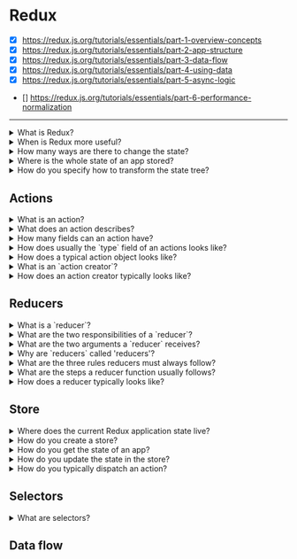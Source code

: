 # Redux

- [x] https://redux.js.org/tutorials/essentials/part-1-overview-concepts
- [x] https://redux.js.org/tutorials/essentials/part-2-app-structure
- [x] https://redux.js.org/tutorials/essentials/part-3-data-flow
- [x] https://redux.js.org/tutorials/essentials/part-4-using-data
- [x] https://redux.js.org/tutorials/essentials/part-5-async-logic
- [] https://redux.js.org/tutorials/essentials/part-6-performance-normalization

---

<details>
  <summary>What is Redux?</summary>
  <br/>

  A way to manage the 'global' state that is used across different parts of your application.
  It is a pattern and a library for managing and updating application state, using events called 'actions'.

</details>
<details>
  <summary>When is Redux more useful?</summary>
  <br/>

  - You have large amounts of application state that are needed in many places in the app.
  - The app state is updated frequently over time.
  - The logic to update the state may be complex.

</details>
<details>
  <summary>How many ways are there to change the state?</summary>
  <br/>

  Only one way, to emit an `action`.

</details>
<details>
  <summary>Where is the whole state of an app stored?</summary>
  <br/>

  It is stored in an object tree inside a single `store`.

</details>
<details>
  <summary>How do you specify how to transform the state tree?</summary>
  <br/>

  By writing pure reducers.

</details>

## Actions

<details>
  <summary>What is an action?</summary>
  <br/>

  An action is a JavaScript object that describes what changed.

</details>
<details>
  <summary>What does an action describes?</summary>
  <br/>

  It describes a change is the state of the app.

</details>
<details>
  <summary>How many fields can an action have?</summary>
  <br/>

  At least, it should have the `type` field. It can have other fields besides that, by convention, the `payload` field is used to store the changes that need to be applied to the state.

</details>
<details>
  <summary>How does usually the `type` field of an actions looks like?</summary>
  <br/>
  
  The `type` field should be a string that gives the _action_ a descriptive name, like "todos/todoAdded".

  We usually write the `type` string like "domain/eventName", where the first part is the feature or category that this actions belongs to, and the second part is the specific thing that happened.

</details>
<details>
  <summary>How does a typical action object looks like?</summary>
  <br/>
  
  ```js
  {
    type: 'todos/todoAdded',
    payload: 'Buy milk',
  }  
  ```

</details>
<details>
  <summary>What is an `action creator`?</summary>
  <br/>

  It is a JavaScript function that creates and returns an action object.

</details>
<details>
  <summary>How does an action creator typically looks like?</summary>
  <br/>

  ```js
  function addTodo(newTodo) {
    return {
      type: 'todos/todoAdded',
      payload: newTodo,
    }
  }
  ```

</details>

## Reducers

<details>
  <summary>What is a `reducer`?</summary>
  <br/>

  It is a pure JavaScript function.

</details>
<details>
  <summary>What are the two responsibilities of a `reducer`?</summary>
  <br/>

  1. Decide how to update the state if necessary.
  2. Return the new state.

</details>

<details>
  <summary>What are the two arguments a `reducer` receives?</summary>
  <br/>

  1. The current state.
  2. An `action` object.

</details>
<details>
  <summary>Why are `reducers` called 'reducers'?</summary>
  <br/>

  Because they look like the callback passed to the `array.reduce()` method:

  ```js
  (state, action) => newState
  ```

</details>
<details>
  <summary>What are the three rules reducers must always follow?</summary>
  <br/>

  1. They should only calculate the new state value based on the `state` and `action` arguments.
  2. They are not allowed to modify existing state. Instead, they must make _immutable updates_ by copying the existing state and making changes to the copied values.
  2. They must not do any asynchronous logic, calculate random values, or cause side effects.

</details>
<details>
  <summary>What are the steps a reducer function usually follows?</summary>
  <br/>

  1. Check to see if the reducer cares about this actions.
  
  If the reducer cares about this action:
  
  2. Make a copy of the state.
  3. Update the copy with new values.
  4. Return the new state.

  Otherwise:

  2. Return the existing state unchanged.
  
</details>
<details>
  <summary>How does a reducer typically looks like?</summary>
  <br/>

  ```javascript
  const initialState = {
    value: 0,
  }

  function addNote(state = initialState, action) {
    // check to see if the reducer cares about this action
    switch (action.type) {
      case 'counter/increment':
        // make a copy of the action
        return {
          ...state,
          // update the copy with the new value
          value: state.value + action.payload
        }
      default:
        // otherwise return the existing state unchanged
        return state;
    }
  }
  ```

</details>

## Store

<details>
  <summary>Where does the current Redux application state live?</summary>
  <br/>

  In an object called `store`.

</details>
<details>
  <summary>How do you create a store?</summary>
  <br/>

  - With plain Redux by using the `createStore` method.
  - With Redux-Toolkit by using the `configureStore` method.

</details>
<details>
  <summary>How do you get the state of an app?</summary>
  <br/>

  By calling the `getState` method which returns the current state.

</details>
<details>
  <summary>How do you update the state in the store?</summary>
  <br/>

  By calling the store `dispatch` method and passing it an action.

</details>
<details>
  <summary>How do you typically dispatch an action?</summary>
  <br/>

  By calling action creators to dispatch the right action.
  ```js
  console.log(store.getState())
  // { value: 1 }

  // action creator
  function increment(value) {
    return {
      type: 'counter/increment',
      payload: value,
    }
  }

  store.dispatch(increment(5))

  console.log(store.getState())
  // { value: 6 }
  ```

</details>

## Selectors

<details>
  <summary>What are selectors?</summary>
  <br/>

  Functions that know which part of the state to extract from the store state.
  
  ```js
  // selector
  const selectCounterValues = (state) => state.value

  // use the selector to get the value from the store state
  const currentValue = selectCounterValue(store.getState())

  console.log(currentValue)
  // { value: 2 }
  ```

</details>

## Data flow




